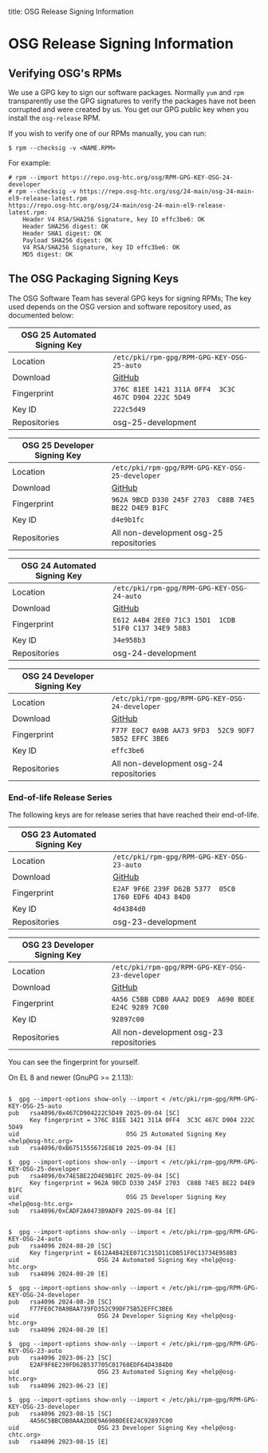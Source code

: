 
title: OSG Release Signing Information

OSG Release Signing Information
===============================

Verifying OSG's RPMs
--------------------

We use a GPG key to sign our software packages. Normally `yum` and `rpm` transparently use the GPG signatures to verify the packages have not been corrupted and were created by us. You get our GPG public key when you install the `osg-release` RPM.

If you wish to verify one of our RPMs manually, you can run:

```console
$ rpm --checksig -v <NAME.RPM>
```

For example:

```console
# rpm --import https://repo.osg-htc.org/osg/RPM-GPG-KEY-OSG-24-developer
# rpm --checksig -v https://repo.osg-htc.org/osg/24-main/osg-24-main-el9-release-latest.rpm
https://repo.osg-htc.org/osg/24-main/osg-24-main-el9-release-latest.rpm:
    Header V4 RSA/SHA256 Signature, key ID effc3be6: OK
    Header SHA256 digest: OK
    Header SHA1 digest: OK
    Payload SHA256 digest: OK
    V4 RSA/SHA256 Signature, key ID effc3be6: OK
    MD5 digest: OK
```

The OSG Packaging Signing Keys
------------------------------

The OSG Software Team has several GPG keys for signing RPMs;
The key used depends on the OSG version and software repository used, as documented below:

| OSG 25 Automated Signing Key |                                              |
|--------------------|--------------------------------------------------------|
| Location           | `/etc/pki/rpm-gpg/RPM-GPG-KEY-OSG-25-auto`             |
| Download           | [GitHub](https://raw.githubusercontent.com/osg-htc/docs/master/docs/release/RPM-GPG-KEY-OSG-25-auto) |
| Fingerprint        | `376C 81EE 1421 311A 0FF4  3C3C 467C D904 222C 5D49`   |
| Key ID             | `222c5d49`                                             |
| Repositories       | osg-25-development                                     |

| OSG 25 Developer Signing Key |                                              |
|--------------------|--------------------------------------------------------|
| Location           | `/etc/pki/rpm-gpg/RPM-GPG-KEY-OSG-25-developer`        |
| Download           | [GitHub](https://raw.githubusercontent.com/osg-htc/docs/master/docs/release/RPM-GPG-KEY-OSG-25-developer) |
| Fingerprint        | `962A 9BCD D330 245F 2703  C88B 74E5 BE22 D4E9 B1FC`   |
| Key ID             | `d4e9b1fc`                                             |
| Repositories       | All non-development osg-25 repositories                |

| OSG 24 Automated Signing Key |                                              |
|--------------------|--------------------------------------------------------|
| Location           | `/etc/pki/rpm-gpg/RPM-GPG-KEY-OSG-24-auto`             |
| Download           | [GitHub](https://raw.githubusercontent.com/osg-htc/docs/master/docs/release/RPM-GPG-KEY-OSG-24-auto) |
| Fingerprint        | `E612 A4B4 2EE0 71C3 15D1  1CDB 51F0 C137 34E9 58B3`   |
| Key ID             | `34e958b3`                                             |
| Repositories       | osg-24-development                                     |

| OSG 24 Developer Signing Key |                                              |
|--------------------|--------------------------------------------------------|
| Location           | `/etc/pki/rpm-gpg/RPM-GPG-KEY-OSG-24-developer`        |
| Download           | [GitHub](https://raw.githubusercontent.com/osg-htc/docs/master/docs/release/RPM-GPG-KEY-OSG-24-developer) |
| Fingerprint        | `F77F E0C7 0A9B AA73 9FD3  52C9 9DF7 5B52 EFFC 3BE6`   |
| Key ID             | `effc3be6`                                             |
| Repositories       | All non-development osg-24 repositories                |

### End-of-life Release Series ###

The following keys are for release series that have reached their end-of-life.

| OSG 23 Automated Signing Key |                                              |
|--------------------|--------------------------------------------------------|
| Location           | `/etc/pki/rpm-gpg/RPM-GPG-KEY-OSG-23-auto`             |
| Download           | [GitHub](https://raw.githubusercontent.com/osg-htc/docs/master/docs/release/RPM-GPG-KEY-OSG-23-auto) |
| Fingerprint        | `E2AF 9F6E 239F D62B 5377  05C0 1760 EDF6 4D43 84D0`   |
| Key ID             | `4d4384d0`                                             |
| Repositories       | osg-23-development                                     |

| OSG 23 Developer Signing Key |                                              |
|--------------------|--------------------------------------------------------|
| Location           | `/etc/pki/rpm-gpg/RPM-GPG-KEY-OSG-23-developer`        |
| Download           | [GitHub](https://raw.githubusercontent.com/osg-htc/docs/master/docs/release/RPM-GPG-KEY-OSG-23-developer) |
| Fingerprint        | `4A56 C5BB CDB0 AAA2 DDE9  A690 BDEE E24C 9289 7C00`   |
| Key ID             | `92897c00`                                             |
| Repositories       | All non-development osg-23 repositories                |


You can see the fingerprint for yourself.

On EL 8 and newer (GnuPG &gt;= 2.1.13):
```console

$  gpg --import-options show-only --import < /etc/pki/rpm-gpg/RPM-GPG-KEY-OSG-25-auto
pub   rsa4096/0x467CD904222C5D49 2025-09-04 [SC]
      Key fingerprint = 376C 81EE 1421 311A 0FF4  3C3C 467C D904 222C 5D49
uid                              OSG 25 Automated Signing Key <help@osg-htc.org>
sub   rsa4096/0xB6751555672E8E10 2025-09-04 [E]

$  gpg --import-options show-only --import < /etc/pki/rpm-gpg/RPM-GPG-KEY-OSG-25-developer
pub   rsa4096/0x74E5BE22D4E9B1FC 2025-09-04 [SC]
      Key fingerprint = 962A 9BCD D330 245F 2703  C88B 74E5 BE22 D4E9 B1FC
uid                              OSG 25 Developer Signing Key <help@osg-htc.org>
sub   rsa4096/0xCADF2A0473B9ADF9 2025-09-04 [E]


$  gpg --import-options show-only --import < /etc/pki/rpm-gpg/RPM-GPG-KEY-OSG-24-auto
pub   rsa4096 2024-08-20 [SC]
      Key fingerprint = E612A4B42EE071C315D11CDB51F0C13734E958B3
uid                      OSG 24 Automated Signing Key <help@osg-htc.org>
sub   rsa4096 2024-08-20 [E]

$  gpg --import-options show-only --import < /etc/pki/rpm-gpg/RPM-GPG-KEY-OSG-24-developer
pub   rsa4096 2024-08-20 [SC]
      F77FE0C70A9BAA739FD352C99DF75B52EFFC3BE6
uid                      OSG 24 Developer Signing Key <help@osg-htc.org>
sub   rsa4096 2024-08-20 [E]

$  gpg --import-options show-only --import < /etc/pki/rpm-gpg/RPM-GPG-KEY-OSG-23-auto
pub   rsa4096 2023-06-23 [SC]
      E2AF9F6E239FD62B537705C01760EDF64D4384D0
uid                      OSG 23 Automated Signing Key <help@osg-htc.org>
sub   rsa4096 2023-06-23 [E]

$  gpg --import-options show-only --import < /etc/pki/rpm-gpg/RPM-GPG-KEY-OSG-23-developer
pub   rsa4096 2023-08-15 [SC]
      4A56C5BBCDB0AAA2DDE9A690BDEEE24C92897C00
uid                      OSG 23 Developer Signing Key <help@osg-chtc.org>
sub   rsa4096 2023-08-15 [E]
```

